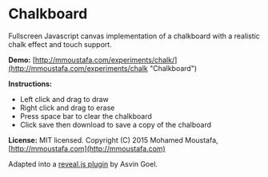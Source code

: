 # Chalkboard

Fullscreen Javascript canvas implementation of a chalkboard with a realistic chalk effect and touch support.

**Demo:** [http://mmoustafa.com/experiments/chalk/](http://mmoustafa.com/experiments/chalk "Chalkboard")

**Instructions:** 
- Left click and drag to draw
- Right click and drag to erase
- Press space bar to clear the chalkboard
- Click save then download to save a copy of the chalboard

**License:**
MIT licensed. Copyright (C) 2015 Mohamed Moustafa, [http://mmoustafa.com](http://mmoustafa.com)

Adapted into a [reveal.js plugin](http://courses.telematique.eu/reveal.js-plugins/chalkboard-demo.html#/ "Plugin") by Asvin Goel.


